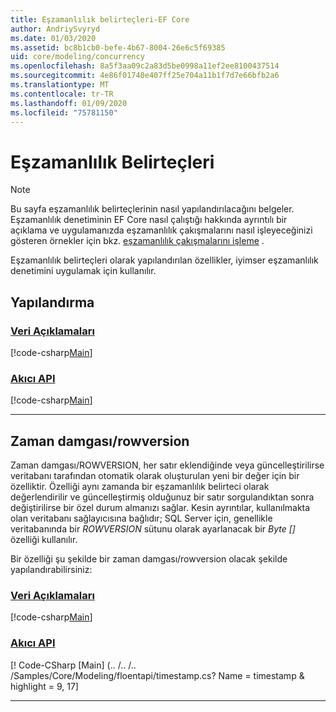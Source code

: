 ```yaml
---
title: Eşzamanlılık belirteçleri-EF Core
author: AndriySvyryd
ms.date: 01/03/2020
ms.assetid: bc8b1cb0-befe-4b67-8004-26e6c5f69385
uid: core/modeling/concurrency
ms.openlocfilehash: 8a5f3aa09c2a83d5be0998a11ef2ee8100437514
ms.sourcegitcommit: 4e86f01740e407ff25e704a11b1f7d7e66bfb2a6
ms.translationtype: MT
ms.contentlocale: tr-TR
ms.lasthandoff: 01/09/2020
ms.locfileid: "75781150"
---
```

# <a name="concurrency-tokens"></a>Eşzamanlılık Belirteçleri

> [!NOTE]
> Bu sayfa eşzamanlılık belirteçlerinin nasıl yapılandırılacağını belgeler. Eşzamanlılık denetiminin EF Core nasıl çalıştığı hakkında ayrıntılı bir açıklama ve uygulamanızda eşzamanlılık çakışmalarını nasıl işleyeceğinizi gösteren örnekler için bkz. [eşzamanlılık çakışmalarını işleme](../saving/concurrency.md) .

Eşzamanlılık belirteçleri olarak yapılandırılan özellikler, iyimser eşzamanlılık denetimini uygulamak için kullanılır.

## <a name="configuration"></a>Yapılandırma

### <a name="data-annotationstabdata-annotations"></a>[Veri Açıklamaları](#tab/data-annotations)

[!code-csharp[Main](../../../samples/core/Modeling/DataAnnotations/Concurrency.cs?name=Concurrency&highlight=5)]

### <a name="fluent-apitabfluent-api"></a>[Akıcı API](#tab/fluent-api)

[!code-csharp[Main](../../../samples/core/Modeling/FluentAPI/Concurrency.cs?name=Concurrency&highlight=5)]

***

## <a name="timestamprowversion"></a>Zaman damgası/rowversion

Zaman damgası/ROWVERSION, her satır eklendiğinde veya güncelleştirilirse veritabanı tarafından otomatik olarak oluşturulan yeni bir değer için bir özelliktir. Özelliği aynı zamanda bir eşzamanlılık belirteci olarak değerlendirilir ve güncelleştirmiş olduğunuz bir satır sorgulandıktan sonra değiştirilirse bir özel durum almanızı sağlar. Kesin ayrıntılar, kullanılmakta olan veritabanı sağlayıcısına bağlıdır; SQL Server için, genellikle veritabanında bir *ROWVERSION* sütunu olarak ayarlanacak bir *Byte []* özelliği kullanılır.

Bir özelliği şu şekilde bir zaman damgası/rowversion olacak şekilde yapılandırabilirsiniz:

### <a name="data-annotationstabdata-annotations"></a>[Veri Açıklamaları](#tab/data-annotations)

[!code-csharp[Main](../../../samples/core/Modeling/DataAnnotations/Timestamp.cs?name=Timestamp&highlight=7)]

### <a name="fluent-apitabfluent-api"></a>[Akıcı API](#tab/fluent-api)

[! Code-CSharp [Main] (.. /.. /.. /Samples/Core/Modeling/floentapi/timestamp.cs? Name = timestamp & highlight = 9, 17]

***
